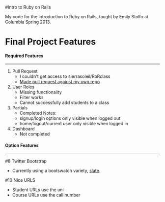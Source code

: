 #Intro to Ruby on Rails

My code for the introduction to Ruby on Rails, taught by Emily Stolfo at Columbia Spring 2013.

# Final Project Features

#### Required Features
---

1.  Pull Request
    * I couldn't get access to sierrasoleil/RoRclass
    * [Made pull request against my own repo](https://github.com/nsb2142/RoR_intro/pull/1)
2.  User Roles
    * Missing functionality
    * Filter works
    * Cannot successfully add students to a class
3.  Partials
    * Completed
    Notes:
    * signup/login options only visible when logged out
    * home/logout/current user only visible when logged in
4.  Dashboard
    * Not completed

#### Option Features
---

\#8 Twitter Bootstrap

*  Currently using a bootswatch variety, [slate](http://bootswatch.com/slate/).

\#10 Nice URLS

* Student URLs use the uni
* Course URLs use the call number


